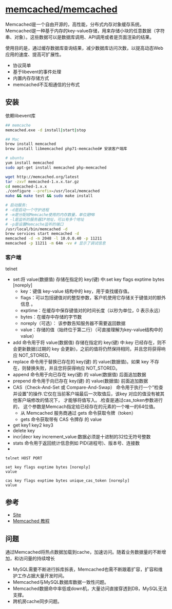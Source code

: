 # [memcached/memcached](https://github.com/memcached/memcached)

Memcached是一个自由开源的，高性能，分布式内存对象缓存系统。Memcached是一种基于内存的key-value存储，用来存储小块的任意数据（字符串、对象）。这些数据可以是数据库调用、API调用或者是页面渲染的结果。

使用目的是，通过缓存数据库查询结果，减少数据库访问次数，以提高动态Web应用的速度、提高可扩展性。

* 协议简单
* 基于libevent的事件处理
* 内置内存存储方式
* memcached不互相通信的分布式

## 安装

依赖libevent库

```sh
## memcache
memcached.exe -d install|start|stop

## Mac
brew install memcached
brew install libmemcached php71-memcached# 安装客户端库

# ubuntu
yum install memcached
sudo apt-get install memcached php-memcached

wget http://memcached.org/latest
tar -zxvf memcached-1.x.x.tar.gz
cd memcached-1.x.x
./configure --prefix=/usr/local/memcached
make && make test && sudo make install

# 启动服务:
# -d是启动一个守护进程
# -m是分配给Memcache使用的内存数量，单位是MB
# -l是监听的服务器IP地址，可以有多个地址
# -p是设置Memcache监听的端口
/usr/local/bin/memcached -d
brew services start memcached -d
memcached -d -m 2048 -l 10.0.0.40 -p 11211
memcached -p 11211 -m 64m -vv # 显示了调试信息
```

### 客户端

telnet
* set:将 value(数据值) 存储在指定的 key(键) 中:set key flags exptime bytes [noreply]
    - key：键值 key-value 结构中的 key，用于查找缓存值。
    - flags：可以包括键值对的整型参数，客户机使用它存储关于键值对的额外信息 。
    - exptime：在缓存中保存键值对的时间长度（以秒为单位，0 表示永远）
    - bytes：在缓存中存储的字节数
    - noreply（可选）： 该参数告知服务器不需要返回数据
    - value：存储的值（始终位于第二行）（可直接理解为key-value结构中的value）
* add 命令用于将 value(数据值) 存储在指定的 key(键) 中:key 已经存在，则不会更新数据(过期的 key 会更新)，之前的值将仍然保持相同，并且您将获得响应 NOT_STORED。
* replace 命令用于替换已存在的 key(键) 的 value(数据值)。如果 key 不存在，则替换失败，并且您将获得响应 NOT_STORED。
* append 命令用于向已存在 key(键) 的 value(数据值) 后面追加数据
* prepend 命令用于向已存在 key(键) 的 value(数据值) 前面追加数据
* CAS（Check-And-Set 或 Compare-And-Swap） 命令用于执行一个"检查并设置"的操作.它仅在当前客户端最后一次取值后，该key 对应的值没有被其他客户端修改的情况下， 才能够将值写入。.检查是通过cas_token参数进行的， 这个参数是Memcach指定给已经存在的元素的一个唯一的64位值。
    - 从 Memcached 服务商通过 gets 命令获取令牌（token）
    - gets 命令获取带有 CAS 令牌存 的 value
* get key1 key2 key3
* delete key
* incr|decr key increment_value:数据必须是十进制的32位无符号整数
* stats 命令用于返回统计信息例如 PID(进程号)、版本号、连接数
* 

```
telnet HOST PORT

set key flags exptime bytes [noreply]
value

cas key flags exptime bytes unique_cas_token [noreply]
value
```

## 参考

* [Site](https://memcached.org)
* [Memcached 教程](http://www.runoob.com/memcached/memcached-tutorial.html)

## 问题

通过Memcached将热点数据加载到cache，加速访问。随着业务数据量的不断增加，和访问量的持续增长

* MySQL需要不断进行拆库拆表，Memcached也需不断跟着扩容，扩容和维护工作占据大量开发时间。
* Memcached与MySQL数据库数据一致性问题。
* Memcached数据命中率低或down机，大量访问直接穿透到DB，MySQL无法支撑。
* 跨机房cache同步问题。
